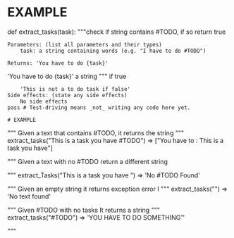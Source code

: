 # EXAMPLE

def extract_tasks(task):
    """check if string contains #TODO, if so return true

    Parameters: (list all parameters and their types)
        task: a string containing words (e.g. "I have to do #TODO")

    Returns: 'You have to do {task}'
'You have to do {task}'
        a string    """ if true

        'This is not a to do task if false'
    Side effects: (state any side effects)
        No side effects
    pass # Test-driving means _not_ writing any code here yet.

    # EXAMPLE

"""
Given a text that contains #TODO, 
it returns the string
"""
extract_tasks("This is a task you have #TODO") => ["You have to : This is a task you have"]

"""
Given a text with no #TODO
return a different string

"""
extract_Tasks("This is a task you have ") => 'No #TODO Found'

"""
Given an empty string 
it returns exception error
I
"""
extract_tasks("") => 'No text found'

"""
Given #TODO with no tasks
It returns a string
"""
extract_tasks("#TODO") => 'YOU HAVE TO DO SOMETHING™

"""
